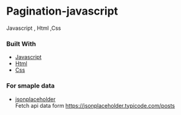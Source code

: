 # Pagination-javascript
Javascript , Html ,Css </br>

### Built With
* [Javascript]()
* [Html]()
* [Css]()

### For smaple data
* [jsonplaceholder](https://jsonplaceholder.typicode.com/posts)</br>
Fetch api data form https://jsonplaceholder.typicode.com/posts </br>



